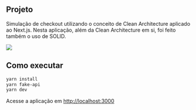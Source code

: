 
## Projeto
Simulação de checkout utilizando o conceito de Clean Architecture aplicado ao Next.js. Nesta aplicação, além da Clean Architecture em si, foi feito também o uso de SOLID.

<img src="https://blog.cleancoder.com/uncle-bob/images/2012-08-13-the-clean-architecture/CleanArchitecture.jpg" />

## Como executar

```bash
yarn install
yarn fake-api
yarn dev
```

Acesse a aplicação em [http://localhost:3000](http://localhost:3000)

